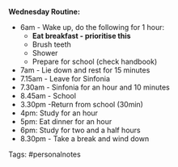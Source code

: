 **Wednesday Routine:**

-   6am - Wake up, do the following for 1 hour:
    -   **Eat breakfast - prioritise this**
    -   Brush teeth
    -   Shower
    -   Prepare for school (check handbook)
-   7am - Lie down and rest for 15 minutes
-   7.15am - Leave for Sinfonia
-   7.30am - Sinfonia for an hour and 10 minutes
-   8.45am - School
-   3.30pm -Return from school (30min)
-   4pm: Study for an hour
-   5pm: Eat dinner for an hour
-   6pm: Study for two and a half hours
-   8.30pm - Take a break and wind down

Tags: #personalnotes 